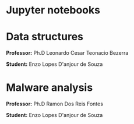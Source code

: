 # Jupyter notebooks
# Data structures 

**Professor:** Ph.D Leonardo Cesar Teonacio Bezerra 


**Student:** Enzo Lopes D'anjour de Souza  




# Malware analysis 

**Professor:** Ph.D Ramon Dos Reis Fontes 


**Student:** Enzo Lopes D'anjour de Souza  
